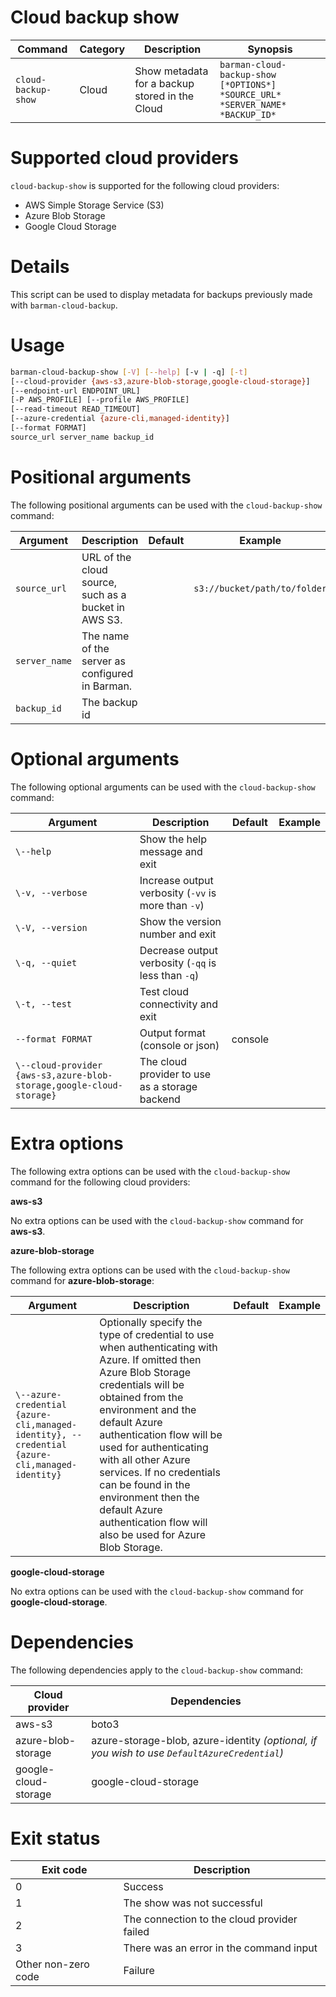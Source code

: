 # Cloud backup show

|**Command** | **Category** |  **Description**| **Synopsis**|
|------------|--------------|-----------------|----------|
|`cloud-backup-show`|Cloud|Show metadata for a backup stored in the Cloud|`barman-cloud-backup-show [*OPTIONS*] *SOURCE_URL* *SERVER_NAME* *BACKUP_ID*`|

# Supported cloud providers

`cloud-backup-show` is supported for the following cloud providers:

* AWS Simple Storage Service (S3)
* Azure Blob Storage
* Google Cloud Storage

# Details
This script can be used to display metadata for backups previously made with `barman-cloud-backup`.

# Usage

```bash
barman-cloud-backup-show [-V] [--help] [-v | -q] [-t]
[--cloud-provider {aws-s3,azure-blob-storage,google-cloud-storage}]
[--endpoint-url ENDPOINT_URL]
[-P AWS_PROFILE] [--profile AWS_PROFILE]
[--read-timeout READ_TIMEOUT]
[--azure-credential {azure-cli,managed-identity}]
[--format FORMAT]
source_url server_name backup_id
```

# Positional arguments

The following positional arguments can be used with the `cloud-backup-show` command:

|**Argument**|**Description**|**Default**|**Example**|
|------------|---------------|-----------|-----------|
|`source_url`|URL of the cloud source, such as a bucket in AWS S3.| |`s3://bucket/path/to/folder`|
|`server_name`|The name of the server as configured in Barman.| | |
|`backup_id`|The backup id| | |

# Optional arguments

The following optional arguments can be used with the `cloud-backup-show` command:

|**Argument**|**Description**|**Default**|**Example**|
|------------|---------------|-----------|-----------|
|`\--help`|Show the help message and exit| | |
|`\-v, --verbose`|Increase output verbosity (`-vv` is more than `-v`)| | |
|`\-V, --version`|Show the version number and exit| | |
|`\-q, --quiet`|Decrease output verbosity (`-qq` is less than `-q`)| | |
|`\-t, --test`|Test cloud connectivity and exit| | |
|`--format FORMAT`|Output format (console or json)|console| |
|`\--cloud-provider {aws-s3,azure-blob-storage,google-cloud-storage}`|The cloud provider to use as a storage backend| | |

# Extra options 
The following extra options can be used with the `cloud-backup-show` command for the following cloud providers:

**aws-s3**

No extra options can be used with the `cloud-backup-show` command for **aws-s3**.

**azure-blob-storage**

The following extra options can be used with the `cloud-backup-show` command for **azure-blob-storage**:

|**Argument**|**Description**|**Default**|**Example**|
|------------|---------------|-----------|-----------|
|`\--azure-credential {azure-cli,managed-identity}, --credential {azure-cli,managed-identity}`|Optionally specify the type of credential to use when authenticating with Azure. If omitted then Azure Blob Storage credentials will be obtained from the environment and the default Azure authentication flow will be used for authenticating with all other Azure services. If no credentials can be found in the environment then the default Azure authentication flow will also be used for Azure Blob Storage.| | |

**google-cloud-storage**

No extra options can be used with the `cloud-backup-show` command for **google-cloud-storage**.

# Dependencies

The following dependencies apply to the `cloud-backup-show` command:

|**Cloud provider**|**Dependencies**|
|------------------|----------------|
|aws-s3|boto3|
|azure-blob-storage|azure-storage-blob, azure-identity *(optional, if you wish to use `DefaultAzureCredential`)*|
|google-cloud-storage|google-cloud-storage|

# Exit status

|**Exit code**|**Description**|
|-------------|---------------|
|0|Success|
|1|The show was not successful|
|2|The connection to the cloud provider failed|
|3|There was an error in the command input|
|Other non-zero code|Failure|


